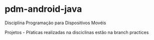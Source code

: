 # pdm-android-java

Disciplina Programação para Dispositivos Movéis

Projetos - Pŕaticas realizadas na disciclinas estão na branch practices
